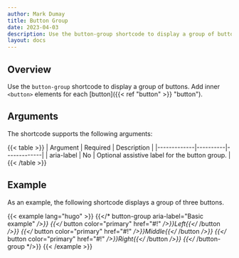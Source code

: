 ```yaml
---
author: Mark Dumay
title: Button Group
date: 2023-04-03
description: Use the button-group shortcode to display a group of buttons.
layout: docs
---
```


## Overview

Use the `button-group` shortcode to display a group of buttons. Add inner `<button>` elements for each [button]({{< ref "button" >}} "button").

## Arguments

The shortcode supports the following arguments:

{{< table >}}
| Argument    | Required | Description |
|-------------|----------|-------------|
| aria-label  | No   | Optional assistive label for the button group. |
{{< /table >}}

## Example

As an example, the following shortcode displays a group of three buttons.

<!-- markdownlint-disable MD037 -->
{{< example lang="hugo" >}}
{{</* button-group aria-label="Basic example" */>}}
  {{</* button color="primary" href="#!" */>}}Left{{</* /button */>}}
  {{</* button color="primary" href="#!" */>}}Middle{{</* /button */>}}
  {{</* button color="primary" href="#!" */>}}Right{{</* /button */>}}
{{</* /button-group */>}}
{{< /example >}}
<!-- markdownlint-enable MD037 -->
